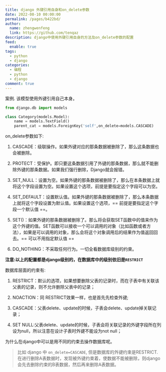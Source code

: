 ```yaml
---
title: django 外键引用自身和on_delete参数
date: 2022-08-10 00:00:00
permalink: /pages/b422bd/
author: 
  name: zhengwenfeng
  link: https://github.com/tenqaz
description: django中使用外键引用自身的方法及on_delete参数的配置
feed: 
  enable: true
tags: 
  - python
  - django
categories: 
  - 编程
  - python
  - django
comment: true
---
```




案例. 该模型使用外键引用自己本身。

```python
from django.db import models

class Category(models.Model):
    name = models.TextField()
    parent_cat = models.ForeignKey('self',on_delete=models.CASCADE)
```

on_delete参数如下:
1. CASCADE：级联操作。如果外键对应的那条数据被删除了，那么这条数据也会被删除。

2. PROTECT：受保护。即只要这条数据引用了外键的那条数据，那么就不能删除外键的那条数据。如果我们强行删除，Django就会报错。
3. SET_NULL：设置为空。如果外键的那条数据被删除了，那么在本条数据上就将这个字段设置为空。如果设置这个选项，前提是要指定这个字段可以为空。

4. SET_DEFAULT：设置默认值。如果外键的那条数据被删除了，那么本条数据上就将这个字段设置为默认值。如果设置这个选项，== 前提是要指定这个字段一个默认值 ==。

5. SET()：如果外键的那条数据被删除了。那么将会获取SET函数中的值来作为这个外键的值。SET函数可以接收一个可以调用的对象（比如函数或者方法），如果是可以调用的对象，那么会将这个对象调用后的结果作为值返回回去。== 可以不用指定默认值 ==

6. DO_NOTHING：不采取任何行为。一切全看数据库级别的约束。

**注意:以上的配置都是django级别的，在数据库中的级别依旧是`RESTRICT`**

数据库层面的约束有:
1. RESTRICT：默认的选项，如果想要删除父表的记录时，而在子表中有关联该父表的记录，则不允许删除父表中的记录；

2. NOACTION：同 RESTRICT效果一样，也是首先先检查外键;

3. CASCADE：父表delete、update的时候，子表会delete、update掉关联记录；

4. SET NULL:父表delete、update的时候，子表会将关联记录的外键字段所在列设为null，所以注意在设计子表时外键不能设为not null；

为什么在django中可以是用不同的约束去操作数据库呢。

>比如 django 中 `on_delete=CASCADE`, 但是数据库的外键约束是RESTRICT. 在进行删除A表数据时，发现被外键约束着，使数据不能被删除，则django会先去删除约束的B表数据，然后再来删除A表数据。